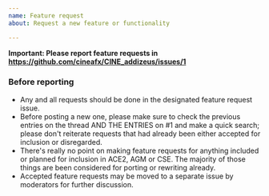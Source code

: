 ```yaml
---
name: Feature request
about: Request a new feature or functionality

---
```


**Important: Please report feature requests in https://github.com/cineafx/CINE_addizeus/issues/1**

### Before reporting

- Any and all requests should be done in the designated feature request issue.
- Before posting a new one, please make sure to check the previous entries on the thread AND THE ENTRIES on #1 and make a quick search; please don't reiterate requests that had already been either accepted for inclusion or disregarded.
- There's really no point on making feature requests for anything included or planned for inclusion in ACE2, AGM or CSE. The majority of those things are been considered for porting or rewriting already.
- Accepted feature requests may be moved to a separate issue by moderators for further discussion.
